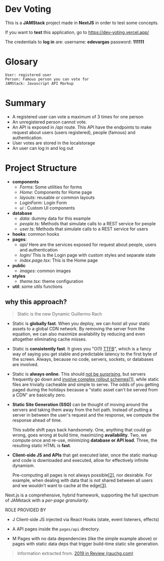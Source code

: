# Dev Voting

This is a **JAMStack** project made in **NextJS** in order to test some concepts.
	
 If you want to **test** this application, go to
https://dev-voting.vercel.app/ 	

The credentials to **log in** are:
	username: **edevargas** 
 password: **111111**



# Glosary
	User: registered user
	Person: Famous person you can vote for
	JAMStack: Javascript API Markup

# Summary

- A registered user can vote a maximum of 3 times for one person 
- An unregistered person cannot vote.
- An API is exposed in */api* route. This API have the endpoints to make request about users (users registered), people (famous) and authentication.
- User votes are stored in the localstorage
- An user can log in and log out

# Project Structure

+ **components**
    + *Forms*: Some utilities for forms
    + *Home*: Components for Home page
    + *layouts*: reusable or common layouts
    + *LoginForm*: Login Form
    + *ui* : Custom UI components
+ **database**
    * *data*: dummy data for this example
    * *people*.ts: Methods that simulate calls to a REST service for people
    * *user*.ts: Methods that simulate calls to a REST service for users
+ **hooks**: common hooks
+ **pages**:
	+ *api/* Here are the services exposed for request about people, users and authentication
	+ *login/* This is the Login page with custom styles and separate state
	+ *index.page.tsx*: This is the Home page
+ **public**
	+ *images*: common images
+ **styles**
	+ *theme.tsx*: theme configuration
+ **util**: some utils functions

## why this approach?

>  Static is the new Dynamic
>  Guillermo Rach
>  
 -   Static is  **globally fast**. When you deploy, we can  _hoist_  all your static assets to a global CDN network. By removing the server from the equation, we can also maximize availability by reducing and even altogether eliminating cache misses.
-   Static is  **consistently fast**. It gives you "O(1)  [TTFB](https://en.wikipedia.org/wiki/Time_to_first_byte)", which is a fancy way of saying you get stable and predictable latency to the first byte of the screen. Always, because no code, servers, sockets, or databases are involved.
-   Static is  **always online**. This should  [not be surprising](https://twitter.com/rauchg/status/1210294503216578560), but servers frequently go down and  [involve complex rollout schemes](https://kccncna19.sched.com/event/Uads/the-gotchas-of-zero-downtime-traffic-w-kubernetes-leigh-capili-weaveworks)[[1]](https://rauchg.com/2020/2019-in-review#f1), while static files are trivially cacheable and simple to serve. The odds of you getting paged during the holidays because a "static asset can't be served from a CDN" are basically zero.
-   **Static Site Generation (SSG)**  can be thought of moving around the servers and taking them away from the hot path. Instead of putting a server in between the user's request and the response, we compute the response ahead of time.  
      
    This subtle shift pays back handsomely. One, anything that could go wrong, goes wrong at build time, maximizing  **availability**. Two, we compute once and re-use, minimizing  **database or API load**. Three, the resulting static HTML is  **fast**.
-   **Client-side  JS and  APIs**  that get executed later, once the static markup and code is downloaded and executed, allow for effectively infinite dynamism.  
      
    Pre-computing all pages is not always possible[[2]](https://rauchg.com/2020/2019-in-review#f2), nor desirable. For example, when dealing with data that is  _not_  shared between all users and we wouldn't want to cache at the edge[[3]](https://rauchg.com/2020/2019-in-review#f3).


Next.js is a comprehensive, hybrid framework, supporting the full spectrum of JAMstack with a  _per-page granularity_.

ROLE PROVIDED BY
+ J Client-side JS injected via React Hooks (state, event listeners, effects)

+ A API pages inside the  `pages/api`  directory.

+ M Pages with no data dependencies (like the simple example above) or pages with static data deps that trigger build-time static site generation.

>  Information extracted from.
[2019 in Review (rauchg.com)](https://rauchg.com/2020/2019-in-review#static-is-the-new-dynamic)

